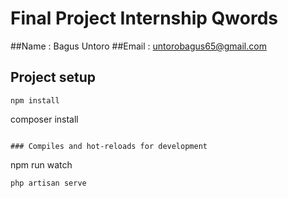 # Final Project Internship Qwords

##Name : Bagus Untoro
##Email : untorobagus65@gmail.com


## Project setup
```
npm install
```
composer install
```

### Compiles and hot-reloads for development
```
npm run watch
```
php artisan serve
```
